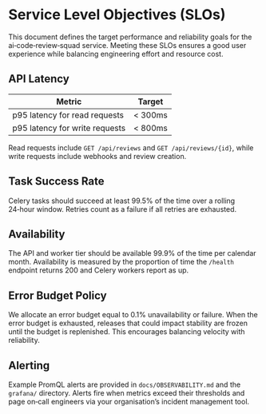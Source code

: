 # Service Level Objectives (SLOs)

This document defines the target performance and reliability goals for the ai‑code‑review‑squad service.  Meeting these SLOs ensures a good user experience while balancing engineering effort and resource cost.

## API Latency

| Metric                             | Target   |
|------------------------------------|----------|
| p95 latency for read requests      | < 300ms  |
| p95 latency for write requests     | < 800ms  |

Read requests include `GET /api/reviews` and `GET /api/reviews/{id}`, while write requests include webhooks and review creation.

## Task Success Rate

Celery tasks should succeed at least 99.5% of the time over a rolling 24‑hour window.  Retries count as a failure if all retries are exhausted.

## Availability

The API and worker tier should be available 99.9% of the time per calendar month.  Availability is measured by the proportion of time the `/health` endpoint returns 200 and Celery workers report as up.

## Error Budget Policy

We allocate an error budget equal to 0.1% unavailability or failure.  When the error budget is exhausted, releases that could impact stability are frozen until the budget is replenished.  This encourages balancing velocity with reliability.

## Alerting

Example PromQL alerts are provided in `docs/OBSERVABILITY.md` and the `grafana/` directory.  Alerts fire when metrics exceed their thresholds and page on‑call engineers via your organisation’s incident management tool.